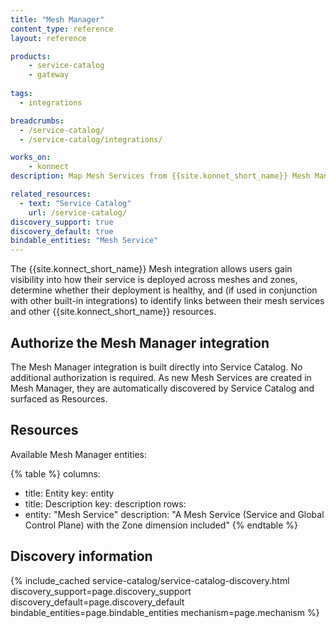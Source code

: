 ```yaml
---
title: "Mesh Manager"
content_type: reference
layout: reference

products:
    - service-catalog
    - gateway
    
tags:
  - integrations

breadcrumbs:
  - /service-catalog/
  - /service-catalog/integrations/

works_on:
    - konnect
description: Map Mesh Services from {{site.konnet_short_name}} Mesh Manager to visualize how configuration and policies are distributed across mesh deployments in multiple zones.

related_resources:
  - text: "Service Catalog"
    url: /service-catalog/
discovery_support: true
discovery_default: true
bindable_entities: "Mesh Service"
---
```


The {{site.konnect_short_name}} Mesh integration allows users gain visibility into how their service is deployed across meshes and zones, determine whether their deployment is healthy, and (if used in conjunction with other built-in integrations) to identify links between their mesh services and other {{site.konnect_short_name}} resources.

## Authorize the Mesh Manager integration

The Mesh Manager integration is built directly into Service Catalog. No additional authorization is required. As new Mesh Services are created in Mesh Manager, they are automatically discovered by Service Catalog and surfaced as Resources.



## Resources

Available Mesh Manager entities:

{% table %}
columns:
  - title: Entity
    key: entity
  - title: Description
    key: description
rows:
  - entity: "Mesh Service"
    description: "A Mesh Service (Service and Global Control Plane) with the Zone dimension included"
{% endtable %}




## Discovery information

<!-- vale off-->

{% include_cached service-catalog/service-catalog-discovery.html 
   discovery_support=page.discovery_support
   discovery_default=page.discovery_default
   bindable_entities=page.bindable_entities
   mechanism=page.mechanism %}

<!-- vale on-->